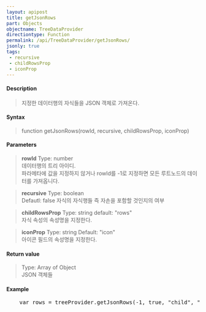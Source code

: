 ```yaml
---
layout: apipost
title: getJsonRows
part: Objects
objectname: TreeDataProvider
directiontype: Function
permalink: /api/TreeDataProvider/getJsonRows/
jsonly: true
tags:
 - recursive
 - childRowsProp
 - iconProp
---
```



#### Description

> 지정한 데이터행의 자식들을 JSON 객체로 가져온다.  

#### Syntax

> function getJsonRows(rowId, recursive, childRowsProp, iconProp)

#### Parameters

> **rowId**
> Type: number  
> 데이터행의 트리 아이디.  
> 파라메타에 값을 지정하지 않거나 rowId를 -1로 지정하면 모든 루트노드의 데이터를 가져옵니다.  

> **recursive**
> Type: boolean  
> Defautl: false
> 자식의 자식행들 즉 자손을 포함할 것인지의 여부  

> **childRowsProp**
> Type: string
> default: "rows"  
> 자식 속성의 속성명을 지정한다.

> **iconProp**
> Type: string
> Default: "icon"  
> 아이콘 필드의 속성명을 지정한다.

#### Return value

> Type: Array of Object  
> JSON 객체들   

#### Example

<pre class="prettyprint">
    var rows = treeProvider.getJsonRows(-1, true, "child", "icon");
</pre>

